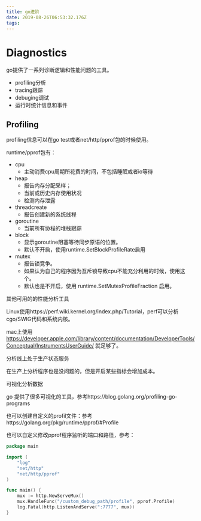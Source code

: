 ```yaml
---
title: go进阶
date: 2019-08-26T06:53:32.176Z
tags:
---
```

# Diagnostics

go提供了一系列诊断逻辑和性能问题的工具。

- profiling分析
- tracing跟踪
- debuging调试
- 运行时统计信息和事件

## Profiling

profiling信息可以在go test或者net/http/pprof包的时候使用。

runtime/pprof包有：

- cpu
  - 主动消费cpu周期所花费的时间，不包括睡眠或者io等待
- heap
  - 报告内存分配采样；
  - 当前或历史内存使用状况
  - 检测内存泄露
- threadcreate
  - 报告创建新的系统线程
- goroutine
  - 当前所有协程的堆栈跟踪
- block
  - 显示goroutine阻塞等待同步原语的位置。
  - 默认不开启，使用runtime.SetBlockProfileRate启用
- mutex
  - 报告锁竞争。
  - 如果认为自己的程序因为互斥锁导致cpu不能充分利用的时候，使用这个。
  - 默认也是不开启，使用 runtime.SetMutexProfileFraction 启用。

其他可用的的性能分析工具

Linux使用https://perf.wiki.kernel.org/index.php/Tutorial，perf可以分析cgo/SWIG代码和系统内核。

mac上使用 https://developer.apple.com/library/content/documentation/DeveloperTools/Conceptual/InstrumentsUserGuide/ 就足够了。

分析线上处于生产状态服务

在生产上分析程序也是没问题的，但是开启某些指标会增加成本。

可视化分析数据

go 提供了很多可视化的工具，参考https://blog.golang.org/profiling-go-programs

也可以创建自定义的profil文件：参考https://golang.org/pkg/runtime/pprof/#Profile

也可以自定义修改pprof程序监听的端口和路径，参考：

```go
package main

import (
	"log"
	"net/http"
	"net/http/pprof"
)

func main() {
	mux := http.NewServeMux()
	mux.HandleFunc("/custom_debug_path/profile", pprof.Profile)
	log.Fatal(http.ListenAndServe(":7777", mux))
}
```